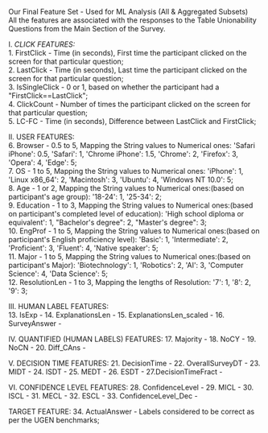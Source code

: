 Our Final Feature Set - Used for ML Analysis (All & Aggregated Subsets)   
All the features are associated with the responses to the Table Unionability Questions from the Main Section of the Survey.   

I. *CLICK FEATURES:*   
    1. FirstClick - Time (in seconds), First time the participant clicked on the screen for that particular question;   
    2. LastClick - Time (in seconds), Last time the participant clicked on the screen for that particular question;   
    3. IsSingleClick - 0 or 1, based on whether the participant had a "FirstClick==LastClick";   
    4. ClickCount - Number of times the participant clicked on the screen for that particular question;   
    5. LC-FC - Time (in seconds), Difference between LastClick and FirstClick;   
    
II. USER FEATURES:   
    6. Browser - 0.5 to 5, Mapping the String values to Numerical ones: 'Safari iPhone': 0.5, 'Safari': 1, 'Chrome iPhone': 1.5, 'Chrome': 2, 'Firefox': 3, 'Opera': 4, 'Edge': 5;   
    7. OS - 1 to 5, Mapping the String values to Numerical ones: 'iPhone': 1, 'Linux x86_64': 2, 'Macintosh': 3, 'Ubuntu': 4, 'Windows NT 10.0': 5;   
    8. Age - 1 or 2, Mapping the String values to Numerical ones:(based on participant's age group): '18-24': 1, '25-34': 2;   
    9. Education - 1 to 3, Mapping the String values to Numerical ones:(based on participant's completed level of education): 'High school diploma or equivalent': 1, "Bachelor's degree": 2, "Master's degree": 3;   
    10. EngProf - 1 to 5, Mapping the String values to Numerical ones:(based on participant's English proficiency level): 'Basic': 1, 'Intermediate': 2, 'Proficient': 3, 'Fluent': 4, 'Native speaker': 5;   
    11. Major - 1 to 5, Mapping the String values to Numerical ones:(based on participant's Major): 'Biotechnology': 1, 'Robotics': 2, 'AI': 3, 'Computer Science': 4, 'Data Science': 5;   
    12. ResolutionLen - 1 to 3, Mapping the lengths of Resolution: '7': 1, '8': 2, '9': 3;   
    
III. HUMAN LABEL FEATURES:   
    13. IsExp - 
    14. ExplanationsLen - 
    15. ExplanationsLen_scaled - 
    16. SurveyAnswer - 

IV. QUANTIFIED (HUMAN LABELS) FEATURES:
    17. Majority - 
    18. NoCY - 
    19. NoCN - 
    20. Diff_CAns - 

V. DECISION TIME FEATURES:
    21. DecisionTime - 
    22. OverallSurveyDT - 
    23. MIDT - 
    24. ISDT - 
    25. MEDT - 
    26. ESDT - 
    27.DecisionTimeFract - 


VI. CONFIDENCE LEVEL FEATURES:
    28. ConfidenceLevel - 
    29. MICL - 
    30. ISCL - 
    31. MECL - 
    32. ESCL - 
    33. ConfidenceLevel_Dec - 

TARGET FEATURE:
    34. ActualAnswer - Labels considered to be correct as per the UGEN benchmarks;

